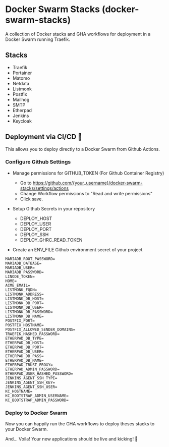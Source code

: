 # Docker Swarm Stacks (docker-swarm-stacks)

A collection of Docker stacks and GHA workflows for deployment in a Docker Swarm running Traefik.

## Stacks

- Traefik
- Portainer
- Matomo
- Netdata
- Listmonk
- Postfix
- Mailhog
- SMTP
- Etherpad
- Jenkins
- Keycloak

## Deployment via CI/CD 🔧

This allows you to deploy directly to a Docker Swarm from Github Actions.

### Configure Github Settings
- Manage permissions for GITHUB_TOKEN (For Github Container Registry)
  - Go to https://github.com/{your_username}/docker-swarm-stacks/settings/actions
  - Change Workflow permissions to "Read and write permissions"
  - Click save.

- Setup Github Secrets in your repository

  - DEPLOY_HOST
  - DEPLOY_USER
  - DEPLOY_PORT
  - DEPLOY_SSH
  - DEPLOY_GHRC_READ_TOKEN

- Create an ENV_FILE Github environment secret of your project

```shell
MARIADB_ROOT_PASSWORD=
MARIADB_DATBASE=
MARIADB_USER=
MARIADB_PASSWORD=
LINODE_TOKEN=
HOME=
ACME_EMAIL=
LISTMONK_FQDN=
LISTMONK_ADDRESS=
LISTMONK_DB_HOST=
LISTMONK_DB_PORT=
LISTMONK_DB_USER=
LISTMONK_DB_PASSWORD=
LISTMONK_DB_NAME=
POSTFIX_PORT=
POSTFIX_HOSTNAME=
POSTFIX_ALLOWED_SENDER_DOMAINS=
TRAEFIK_HASHED_PASSWORD=
ETHERPAD_DB_TYPE=
ETHERPAD_DB_HOST=
ETHERPAD_DB_PORT=
ETHERPAD_DB_USER=
ETHERPAD_DB_PASS=
ETHERPAD_DB_NAME=
ETHERPAD_TRUST_PROXY=
ETHERPAD_ADMIN_PASSWORD=
ETHERPAD_USER_HASHED_PASSWORD=
JENKINS_AGENT_SSH_TYPE=
JENKINS_AGENT_SSH_KEY=
JENKINS_AGENT_SSH_USER=
KC_HOSTNAME=
KC_BOOTSTRAP_ADMIN_USERNAME=
KC_BOOTSTRAP_ADMIN_PASSWORD=
```

### Deploy to Docker Swarm

Now you can happily run the GHA workflows to deploy theses stacks to your Docker Swarm.

And... Voila! Your new applications should be live and kicking! 🎉